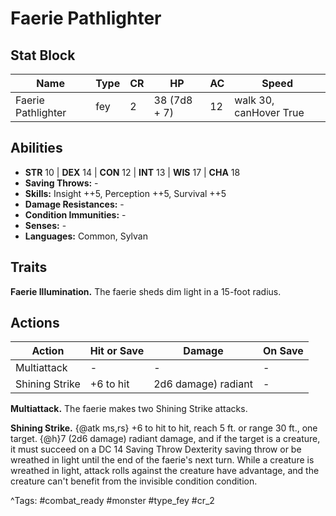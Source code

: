 # Faerie Pathlighter

## Stat Block

| Name | Type | CR | HP | AC | Speed |
|------|------|----|----|----|-------|
| Faerie Pathlighter | fey | 2 | 38 (7d8 + 7) | 12 | walk 30, canHover True |

## Abilities

- **STR** 10 | **DEX** 14 | **CON** 12 | **INT** 13 | **WIS** 17 | **CHA** 18
- **Saving Throws:** -  
- **Skills:** Insight ++5, Perception ++5, Survival ++5  
- **Damage Resistances:** -  
- **Condition Immunities:** -  
- **Senses:** -  
- **Languages:** Common, Sylvan

## Traits

**Faerie Illumination.** The faerie sheds dim light in a 15-foot radius.


## Actions

| Action | Hit or Save | Damage | On Save |
|--------|--------------|--------|----------|
| Multiattack | - | - | - |
| Shining Strike | +6 to hit | 2d6 damage) radiant | - |

**Multiattack.** The faerie makes two Shining Strike attacks.

**Shining Strike.** {@atk ms,rs} +6 to hit to hit, reach 5 ft. or range 30 ft., one target. {@h}7 (2d6 damage) radiant damage, and if the target is a creature, it must succeed on a DC 14 Saving Throw Dexterity saving throw or be wreathed in light until the end of the faerie's next turn. While a creature is wreathed in light, attack rolls against the creature have advantage, and the creature can't benefit from the invisible condition condition.


^Tags: #combat_ready #monster #type_fey #cr_2